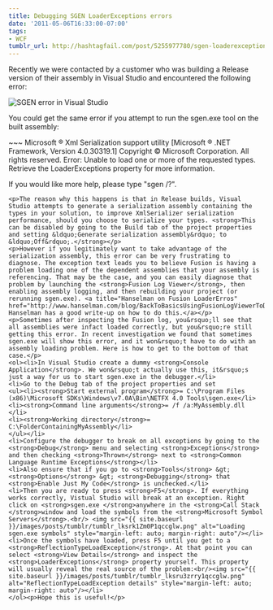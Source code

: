 ```yaml
---
title: Debugging SGEN LoaderExceptions errors
date: '2011-05-06T16:33:00-07:00'
tags:
- WCF
tumblr_url: http://hashtagfail.com/post/5255977780/sgen-loaderexceptions-error
---
```

<p>Recently we were contacted by a customer who was building a Release version of their assembly in Visual Studio and encountered the following error:</p>
<img src="{{ site.baseurl }}/images/posts/tumblr/tumblr_lkspj38nwO1qccglw.png" alt="SGEN error in Visual Studio" style="margin-left: auto; margin-right: auto"/>
<p>You could get the same error if you attempt to run the sgen.exe tool on the built assembly:</p>
~~~ 
Microsoft ® Xml Serialization support utility
[Microsoft ® .NET Framework, Version 4.0.30319.1]
Copyright © Microsoft Corporation. All rights reserved.
Error: Unable to load one or more of the requested types. Retrieve the LoaderExceptions property for more information.

If you would like more help, please type "sgen /?".</p>
~~~
<p>The reason why this happens is that in Release builds, Visual Studio attempts to generate a serialization assembly containing the types in your solution, to improve XmlSerializer serialization performance, should you choose to serialize your types. <strong>This can be disabled by going to the Build tab of the project properties and setting &ldquo;Generate serialization assembly&rdquo; to &ldquo;Off&rdquo;.</strong></p>
<p>However if you legitimately want to take advantage of the serialization assembly, this error can be very frustrating to diagnose. The exception text leads you to believe Fusion is having a problem loading one of the dependent assemblies that your assembly is referencing. That may be the case, and you can easily diagnose that problem by launching the <strong>Fusion Log Viewer</strong>, then enabling assembly logging, and then rebuilding your project (or rerunning sgen.exe). <a title="Hanselman on Fusion LoaderErros" href="http://www.hanselman.com/blog/BackToBasicsUsingFusionLogViewerToDebugObscureLoaderErrors.aspx">Scott Hanselman has a good write-up on how to do this.</a></p>
<p>Sometimes after inspecting the Fusion log, you&rsquo;ll see that all assemblies were infact loaded correctly, but you&rsquo;re still getting this error. In recent investigation we found that sometimes sgen.exe will show this error, and it won&rsquo;t have to do with an assembly loading problem. Here is how to get to the bottom of that case.</p>
<ol><li>In Visual Studio create a dummy <strong>Console Application</strong>. We won&rsquo;t actually use this, it&rsquo;s just a way for us to start sgen.exe in the debugger.</li>
<li>Go to the Debug tab of the project properties and set 
<ul><li><strong>Start external program</strong>= C:\Program Files (x86)\Microsoft SDKs\Windows\v7.0A\Bin\NETFX 4.0 Tools\sgen.exe</li>
<li><strong>Command line arguments</strong>= /f /a:MyAssembly.dll </li>
<li><strong>Working directory</strong>= C:\FolderContainingMyAssembly</li>
</ul></li>
<li>Configure the debugger to break on all exceptions by going to the <strong>Debug</strong> menu and selecting <strong>Exceptions</strong> and then checking <strong>Thrown</strong> next to <strong>Common Language Runtime Exceptions</strong></li>
<li>Also ensure that if you go to <strong>Tools</strong> &gt; <strong>Options</strong> &gt; <strong>Debugging</strong> that <strong>Enable Just My Code</strong> is unchecked.</li>
<li>Then you are ready to press <strong>F5</strong>. If everything works correctly, Vistual Studio will break at an exception. Right click on <strong>sgen.exe </strong>anywhere in the <strong>Call Stack </strong>window and load the symbols from the <strong>Microsoft Symbol Servers</strong>.<br/> <img src="{{ site.baseurl }}/images/posts/tumblr/tumblr_lksrk1Zm0P1qccglw.png" alt="Loading sgen.exe symbols" style="margin-left: auto; margin-right: auto"/></li>
<li>Once the symbols have loaded, press F5 until you get to a <strong>ReflectionTypeLoadException</strong>. At that point you can select <strong>View Details</strong> and inspect the <strong>LoaderExceptions</strong> property yourself. This property will usually reveal the real source of the problem:<br/><img src="{{ site.baseurl }}/images/posts/tumblr/tumblr_lksru3zrry1qccglw.png" alt="ReflectionTypeLoadException details" style="margin-left: auto; margin-right: auto"/></li>
</ol><p>Hope this is useful!</p>
